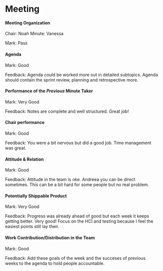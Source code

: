 # Meeting

#### Meeting Organization

Chair: Noah
Minute: Vanessa

Mark: Pass

#### Agenda 

Mark: Good

Feedback: Agenda could be worked more out in detailed subtopics. Agenda should contain the sprint review, planning and retrospective more. 


#### Performance of the *Previous* Minute Taker

Mark: Very Good

Feedback: Notes are complete and well structured. Great job!


#### Chair performance

Mark: Good

Feedback: You were a bit nervous but did a good job. Time management was great.


#### Attitude & Relation

Mark: Good

Feedback: Attitude in the team is oke. Andreea you can be direct sometimes. This can be a bit hard for some people but no real problem.


#### Potentially Shippable Product

Mark: Very Good

Feedback: Progress was already ahead of good but each week it keeps getting better. Very good! Focus on the HCI and testing because I feel the easiest points still lay their. 


#### Work Contribution/Distribution in the Team

Mark: Good

Feedback: Add these goals of the week and the succeses of previous weeks to the agenda to hold people accountable.


